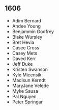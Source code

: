 ## 1606

- Adim Bernard
- Andee Young
- Benjammin Godfrey
- Blake Wursley
- Bret Hevia
- Casee Cross
- Casey Mets
- Daved Kerr
- Jeff Duke
- Kristen Swanson
- Kyle Micensik
- Madisun Kerndt
- MaryJane Velede
- Myke Sausa
- Pal Nguyen
- Peter Springar
